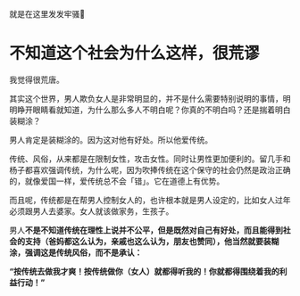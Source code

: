 就是在这里发发牢骚👾
# 不知道这个社会为什么这样，很荒谬
我觉得很荒唐。

其实这个世界，男人欺负女人是非常明显的，并不是什么需要特别说明的事情，明明睁开眼睛看就知道，为什么那么多人不明白呢？你真的不明白吗？还是揣着明白装糊涂？

男人肯定是装糊涂的。因为这对他有好处。所以他爱传统。

传统、风俗，从来都是在限制女性，攻击女性。同时让男性更加便利的。留几手和杨子都喜欢强调传统，为什么呢，因为吹捧传统在这个保守的社会仍然是政治正确的，就像爱国一样，爱传统总不会「错」。它在道德上有优势。

而且呢，传统都是在帮男人控制女人的，也许根本就是男人设定的，比如女人过年必须跟男人去婆家。女人就该做家务，生孩子。

男人**不是不知道传统在理性上说并不公平，但是既然对自己有好处，而且能得到社会的支持（爸妈都这么认为，亲戚也这么认为，朋友也赞同），他当然就要装糊涂，强调这是传统风俗，而不是承认：**

**“按传统去做我才爽！按传统做你（女人）就都得听我的！你就都得围绕着我的利益行动！”**
